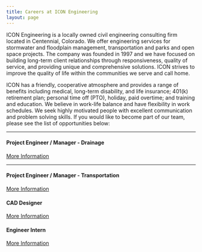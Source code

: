 ```yaml
---
title: Careers at ICON Engineering
layout: page
---
```


ICON Engineering is a locally owned civil engineering consulting firm located in Centennial, Colorado. We offer engineering services for stormwater and floodplain management, transportation and parks and open space projects. The company was founded in 1997 and we have focused on building long-term client relationships through responsiveness, quality of service, and providing unique and comprehensive solutions. ICON strives to improve the quality of life within the communities we serve and call home.

ICON has a friendly, cooperative atmosphere and provides a range of benefits including medical, long-term disability, and life insurance; 401(k) retirement plan; personal time off (PTO), holiday, paid overtime; and training and education. We believe in work-life balance and have flexibility in work schedules. We seek highly motivated people with excellent communication and problem solving skills.  If you would like to become part of our team, please see the list of opportunities below:


<hr>


#### Project Engineer /  Manager - Drainage
<td><a href="https://iconeng.s3-us-west-2.amazonaws.com/pdfs/Careers/ICON+Job+Description-PE+-+Drainage_FINAL.pdf" > More Information </a></td>

<hr>

#### Project Engineer / Manager - Transportation
<td><a href="https://iconeng.s3-us-west-2.amazonaws.com/pdfs/Careers/ICON+Job+Description-PE+-+Transportation_FINAL.pdf" > More Information </a></td>

#### CAD Designer
<td><a href="https://iconeng.s3-us-west-2.amazonaws.com/pdfs/Careers/ICON+Job+Description-CAD_FINAL.pdf" > More Information </a></td>

#### Engineer Intern
<td><a href= "https://iconeng.s3-us-west-2.amazonaws.com/pdfs/Careers/ICON+Job+Description-EI_FINAL.pdf" > More Information </a></td>
